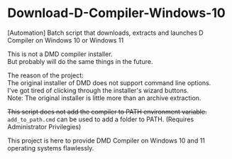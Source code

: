 # Download-D-Compiler-Windows-10
[Automation] Batch script that downloads, extracts and launches D Compiler on Windows 10 or Windows 11

This is not a DMD compiler installer.  
But probably will do the same things in the future.  

The reason of the project:  
The original installer of DMD does not support command line options.     
I've got tired of clicking through the installer's wizard buttons.  
Note: The original installer is little more than an archive extraction.  


~~This script does not add the compiler to PATH environment variable.~~  
`add_to_path.cmd` can be used to add a folder to PATH.  (Requires Administrator Privilegies)  


This project is here to provide DMD Compiler on Windows 10 and 11 operating systems flawlessly.  

